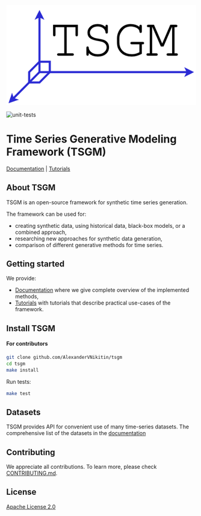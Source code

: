<div style="text-align:center">
<img src="./docs/_static/logo.png">
</div>

![unit-tests](https://github.com/AlexanderVNikitin/tsgm/actions/workflows/test.yml/badge.svg?event=push)


# Time Series Generative Modeling Framework (TSGM)

[Documentation](https://tsgm.readthedocs.io/en/latest/) |
[Tutorials](https://github.com/AlexanderVNikitin/tsgm/tree/main/tutorials)

## About TSGM

TSGM is an open-source framework for synthetic time series generation.

The framework can be used for:
- creating synthetic data, using historical data, black-box models, or a combined approach,
- researching new approaches for synthetic data generation,
- comparison of different generative methods for time series.


## Getting started

We provide:
* [Documentation](https://tsgm.readthedocs.io/en/latest/) where we give complete overview of the implemented methods,
* [Tutorials](https://github.com/AlexanderVNikitin/tsgm/tree/main/tutorials) with tutorials that describe practical use-cases of the framework.


## Install TSGM
#### For contributors
```bash
git clone github.com/AlexanderVNikitin/tsgm
cd tsgm
make install
```

Run tests:
```bash
make test
```

## Datasets
TSGM provides API for convenient use of many time-series datasets. The comprehensive list of the datasets in the [documentation](https://tsgm.readthedocs.io/en/latest/guides/datasets.html)

## Contributing
We appreciate all contributions. To learn more, please check [CONTRIBUTING.md](CONTRIBUTING.md).

## License
[Apache License 2.0](LICENSE)